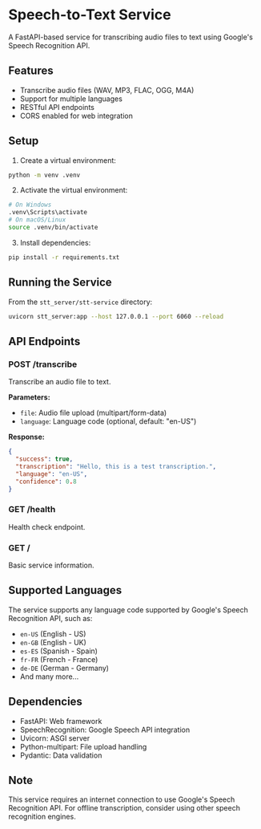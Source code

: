 # Speech-to-Text Service

A FastAPI-based service for transcribing audio files to text using Google's Speech Recognition API.

## Features

- Transcribe audio files (WAV, MP3, FLAC, OGG, M4A)
- Support for multiple languages
- RESTful API endpoints
- CORS enabled for web integration

## Setup

1. Create a virtual environment:
```bash
python -m venv .venv
```

2. Activate the virtual environment:
```bash
# On Windows
.venv\Scripts\activate
# On macOS/Linux
source .venv/bin/activate
```

3. Install dependencies:
```bash
pip install -r requirements.txt
```

## Running the Service

From the `stt_server/stt-service` directory:

```bash
uvicorn stt_server:app --host 127.0.0.1 --port 6060 --reload
```

## API Endpoints

### POST /transcribe
Transcribe an audio file to text.

**Parameters:**
- `file`: Audio file upload (multipart/form-data)
- `language`: Language code (optional, default: "en-US")

**Response:**
```json
{
  "success": true,
  "transcription": "Hello, this is a test transcription.",
  "language": "en-US",
  "confidence": 0.8
}
```

### GET /health
Health check endpoint.

### GET /
Basic service information.

## Supported Languages

The service supports any language code supported by Google's Speech Recognition API, such as:
- `en-US` (English - US)
- `en-GB` (English - UK)
- `es-ES` (Spanish - Spain)
- `fr-FR` (French - France)
- `de-DE` (German - Germany)
- And many more...

## Dependencies

- FastAPI: Web framework
- SpeechRecognition: Google Speech API integration
- Uvicorn: ASGI server
- Python-multipart: File upload handling
- Pydantic: Data validation

## Note

This service requires an internet connection to use Google's Speech Recognition API. For offline transcription, consider using other speech recognition engines.

